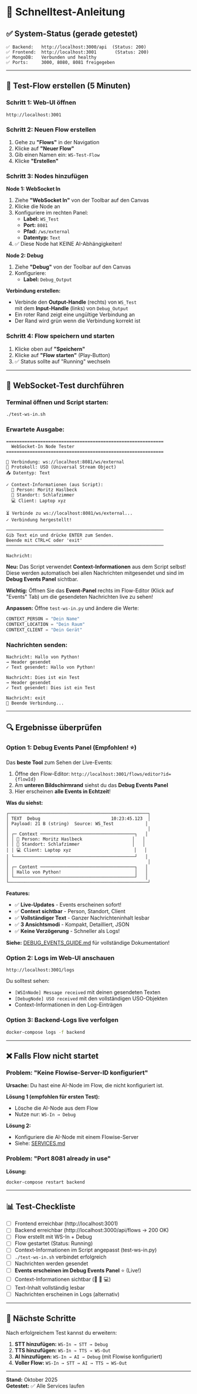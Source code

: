 # 🚀 Schnelltest-Anleitung

## ✅ System-Status (gerade getestet)

```
✅ Backend:   http://localhost:3000/api  (Status: 200)
✅ Frontend:  http://localhost:3001       (Status: 200)
✅ MongoDB:   Verbunden und healthy
✅ Ports:     3000, 8080, 8081 freigegeben
```

---

## 📝 Test-Flow erstellen (5 Minuten)

### Schritt 1: Web-UI öffnen
```
http://localhost:3001
```

### Schritt 2: Neuen Flow erstellen
1. Gehe zu **"Flows"** in der Navigation
2. Klicke auf **"Neuer Flow"**
3. Gib einen Namen ein: `WS-Test-Flow`
4. Klicke **"Erstellen"**

### Schritt 3: Nodes hinzufügen

**Node 1: WebSocket In**
1. Ziehe **"WebSocket In"** von der Toolbar auf den Canvas
2. Klicke die Node an
3. Konfiguriere im rechten Panel:
   - **Label:** `WS_Test`
   - **Port:** `8081`
   - **Pfad:** `/ws/external`
   - **Datentyp:** `Text`
4. ✅ Diese Node hat KEINE AI-Abhängigkeiten!

**Node 2: Debug**
1. Ziehe **"Debug"** von der Toolbar auf den Canvas
2. Konfiguriere:
   - **Label:** `Debug_Output`

**Verbindung erstellen:**
- Verbinde den **Output-Handle** (rechts) von `WS_Test`  
  mit dem **Input-Handle** (links) von `Debug_Output`
- Ein roter Rand zeigt eine ungültige Verbindung an
- Der Rand wird grün wenn die Verbindung korrekt ist

### Schritt 4: Flow speichern und starten
1. Klicke oben auf **"Speichern"**
2. Klicke auf **"Flow starten"** (Play-Button)
3. ✅ Status sollte auf "Running" wechseln

---

## 🧪 WebSocket-Test durchführen

### Terminal öffnen und Script starten:
```bash
./test-ws-in.sh
```

### Erwartete Ausgabe:
```
============================================================
  WebSocket-In Node Tester
============================================================

📡 Verbindung: ws://localhost:8081/ws/external
📝 Protokoll: USO (Universal Stream Object)
📤 Datentyp: Text

✓ Context-Informationen (aus Script):
  👤 Person: Moritz Haslbeck
  📍 Standort: Schlafzimmer
  💻 Client: Laptop xyz

⏳ Verbinde zu ws://localhost:8081/ws/external...
✓ Verbindung hergestellt!

────────────────────────────────────────────────────────────
Gib Text ein und drücke ENTER zum Senden.
Beende mit CTRL+C oder 'exit'
────────────────────────────────────────────────────────────

Nachricht: 
```

**Neu:** Das Script verwendet **Context-Informationen** aus dem Script selbst!
Diese werden automatisch bei allen Nachrichten mitgesendet und sind im **Debug Events Panel** sichtbar.

**Wichtig:** Öffnen Sie das **Event-Panel** rechts im Flow-Editor (Klick auf "Events" Tab) um die gesendeten Nachrichten live zu sehen!

**Anpassen:** Öffne `test-ws-in.py` und ändere die Werte:
```python
CONTEXT_PERSON = "Dein Name"
CONTEXT_LOCATION = "Dein Raum"
CONTEXT_CLIENT = "Dein Gerät"
```

### Nachrichten senden:
```
Nachricht: Hallo von Python!
→ Header gesendet
✓ Text gesendet: Hallo von Python!

Nachricht: Dies ist ein Test
→ Header gesendet
✓ Text gesendet: Dies ist ein Test

Nachricht: exit
👋 Beende Verbindung...
```

---

## 🔍 Ergebnisse überprüfen

### Option 1: Debug Events Panel (Empfohlen! ⭐)

Das **beste Tool** zum Sehen der Live-Events:

1. Öffne den Flow-Editor: `http://localhost:3001/flows/editor?id={flowId}`
2. Am **unteren Bildschirmrand** siehst du das **Debug Events Panel**
3. Hier erscheinen **alle Events in Echtzeit**!

**Was du siehst:**
```
┌─────────────────────────────────────────────────────┐
│ TEXT  Debug                           10:23:45.123  │
│ Payload: 21 B (string)  Source: WS_Test            │
│                                                     │
│ ┌─ Context ────────────────────────────────────┐   │
│ │ 👤 Person: Moritz Haslbeck                   │   │
│ │ 📍 Standort: Schlafzimmer                    │   │
│ │ 💻 Client: Laptop xyz                        │   │
│ └──────────────────────────────────────────────┘   │
│                                                     │
│ ┌─ Content ────────────────────────────────────┐   │
│ │ Hallo von Python!                            │   │
│ └──────────────────────────────────────────────┘   │
└─────────────────────────────────────────────────────┘
```

**Features:**
- ✅ **Live-Updates** - Events erscheinen sofort!
- ✅ **Context sichtbar** - Person, Standort, Client
- ✅ **Vollständiger Text** - Ganzer Nachrichteninhalt lesbar
- ✅ **3 Ansichtsmodi** - Kompakt, Detailliert, JSON
- ✅ **Keine Verzögerung** - Schneller als Logs!

**Siehe:** [DEBUG_EVENTS_GUIDE.md](DEBUG_EVENTS_GUIDE.md) für vollständige Dokumentation!

### Option 2: Logs im Web-UI anschauen
```
http://localhost:3001/logs
```

Du solltest sehen:
- `[WSInNode] Message received` mit deinen gesendeten Texten
- `[DebugNode] USO received` mit den vollständigen USO-Objekten
- Context-Informationen in den Log-Einträgen

### Option 3: Backend-Logs live verfolgen
```bash
docker-compose logs -f backend
```

---

## ❌ Falls Flow nicht startet

### Problem: "Keine Flowise-Server-ID konfiguriert"
**Ursache:** Du hast eine AI-Node im Flow, die nicht konfiguriert ist.

**Lösung 1 (empfohlen für ersten Test):**
- Lösche die AI-Node aus dem Flow
- Nutze nur: `WS-In → Debug`

**Lösung 2:**
- Konfiguriere die AI-Node mit einem Flowise-Server
- Siehe: [SERVICES.md](./SERVICES.md#flowise-ai-flow-engine)

### Problem: "Port 8081 already in use"
**Lösung:**
```bash
docker-compose restart backend
```

---

## 📊 Test-Checkliste

- [ ] Frontend erreichbar (http://localhost:3001)
- [ ] Backend erreichbar (http://localhost:3000/api/flows → 200 OK)
- [ ] Flow erstellt mit WS-In + Debug
- [ ] Flow gestartet (Status: Running)
- [ ] Context-Informationen im Script angepasst (test-ws-in.py)
- [ ] `./test-ws-in.sh` verbindet erfolgreich
- [ ] Nachrichten werden gesendet
- [ ] **Events erscheinen im Debug Events Panel** ⭐ (Live!)
- [ ] Context-Informationen sichtbar (👤 📍 💻)
- [ ] Text-Inhalt vollständig lesbar
- [ ] Nachrichten erscheinen in Logs (alternativ)

---

## 🎯 Nächste Schritte

Nach erfolgreichem Test kannst du erweitern:

1. **STT hinzufügen:** `WS-In → STT → Debug`
2. **TTS hinzufügen:** `WS-In → TTS → WS-Out`
3. **AI hinzufügen:** `WS-In → AI → Debug` (mit Flowise konfiguriert)
4. **Voller Flow:** `WS-In → STT → AI → TTS → WS-Out`

---

**Stand:** Oktober 2025  
**Getestet:** ✅ Alle Services laufen

